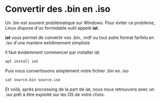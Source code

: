 # Convertir des .bin en .iso

Un .bin est souvent problématique sur Windows. Pour éviter ce problème,
Linux dispose d'un formidable outil appelé **iat**.

**iat** vous permet de convertir vos .bin, .mdf ou tout autre format
farfelu en .iso d'une manière extrêmement simpliste

Il faut évidemment commencer par installer iat

```bash
apt install iat
```

Puis nous convertissons simplement notre fichier .bin en .iso

```bash
iat source.bin source.iso
```

Et voilà, après processing de la part de iat, nous nous retrouvons avec
un .iso prêt à être exploité sur les OS de votre choix.
